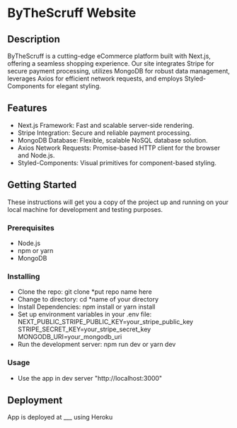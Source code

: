 # ByTheScruff Website

## Description
ByTheScruff is a cutting-edge eCommerce platform built with Next.js, offering a seamless shopping experience. Our site integrates Stripe for secure payment processing, utilizes MongoDB for robust data management, leverages Axios for efficient network requests, and employs Styled-Components for elegant styling.

## Features
- Next.js Framework: Fast and scalable server-side rendering.
- Stripe Integration: Secure and reliable payment processing.
- MongoDB Database: Flexible, scalable NoSQL database solution.
- Axios Network Requests: Promise-based HTTP client for the browser and Node.js.
- Styled-Components: Visual primitives for component-based styling.

## Getting Started

These instructions will get you a copy of the project up and running on your local machine for development and testing purposes.

### Prerequisites
- Node.js
- npm or yarn
- MongoDB

### Installing
- Clone the repo: git clone *put repo name here
- Change to directory: cd *name of your directory
- Install Dependencies: npm install or yarn install
- Set up environment variables in your .env file:
NEXT_PUBLIC_STRIPE_PUBLIC_KEY=your_stripe_public_key
STRIPE_SECRET_KEY=your_stripe_secret_key
MONGODB_URI=your_mongodb_uri
- Run the development server: npm run dev or yarn dev

### Usage
- Use the app in dev server "http://localhost:3000"

## Deployment
App is deployed at ___ using Heroku

